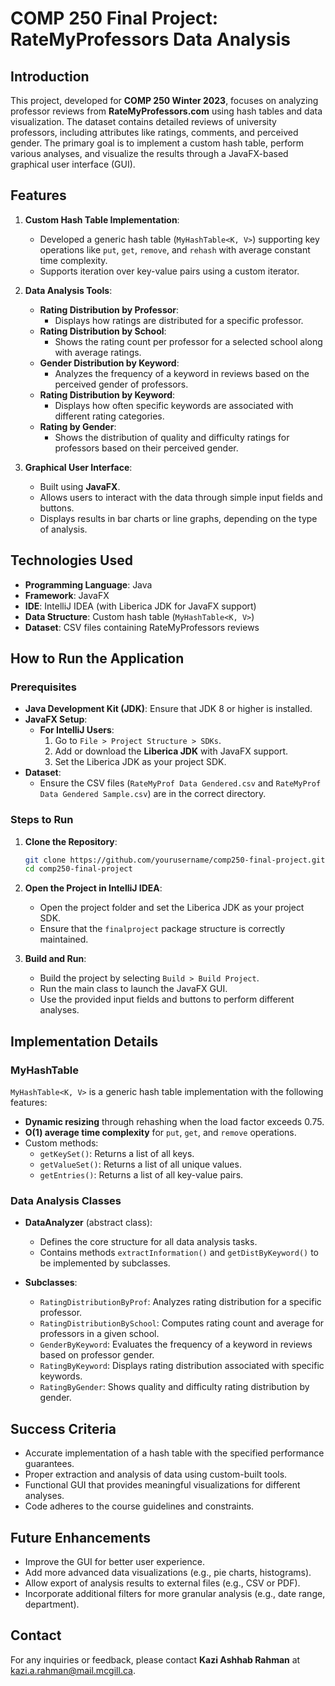 
# COMP 250 Final Project: RateMyProfessors Data Analysis

## Introduction

This project, developed for **COMP 250 Winter 2023**, focuses on analyzing professor reviews from **RateMyProfessors.com** using hash tables and data visualization. The dataset contains detailed reviews of university professors, including attributes like ratings, comments, and perceived gender. The primary goal is to implement a custom hash table, perform various analyses, and visualize the results through a JavaFX-based graphical user interface (GUI).

## Features

1. **Custom Hash Table Implementation**:
   - Developed a generic hash table (`MyHashTable<K, V>`) supporting key operations like `put`, `get`, `remove`, and `rehash` with average constant time complexity.
   - Supports iteration over key-value pairs using a custom iterator.

2. **Data Analysis Tools**:
   - **Rating Distribution by Professor**:
     - Displays how ratings are distributed for a specific professor.
   - **Rating Distribution by School**:
     - Shows the rating count per professor for a selected school along with average ratings.
   - **Gender Distribution by Keyword**:
     - Analyzes the frequency of a keyword in reviews based on the perceived gender of professors.
   - **Rating Distribution by Keyword**:
     - Displays how often specific keywords are associated with different rating categories.
   - **Rating by Gender**:
     - Shows the distribution of quality and difficulty ratings for professors based on their perceived gender.

3. **Graphical User Interface**:
   - Built using **JavaFX**.
   - Allows users to interact with the data through simple input fields and buttons.
   - Displays results in bar charts or line graphs, depending on the type of analysis.

## Technologies Used

- **Programming Language**: Java
- **Framework**: JavaFX
- **IDE**: IntelliJ IDEA (with Liberica JDK for JavaFX support)
- **Data Structure**: Custom hash table (`MyHashTable<K, V>`)
- **Dataset**: CSV files containing RateMyProfessors reviews

## How to Run the Application

### Prerequisites

- **Java Development Kit (JDK)**: Ensure that JDK 8 or higher is installed.
- **JavaFX Setup**:
  - **For IntelliJ Users**:
    1. Go to `File > Project Structure > SDKs`.
    2. Add or download the **Liberica JDK** with JavaFX support.
    3. Set the Liberica JDK as your project SDK.
- **Dataset**:
  - Ensure the CSV files (`RateMyProf Data Gendered.csv` and `RateMyProf Data Gendered Sample.csv`) are in the correct directory.

### Steps to Run

1. **Clone the Repository**:
   ```bash
   git clone https://github.com/yourusername/comp250-final-project.git
   cd comp250-final-project
   ```

2. **Open the Project in IntelliJ IDEA**:
   - Open the project folder and set the Liberica JDK as your project SDK.
   - Ensure that the `finalproject` package structure is correctly maintained.

3. **Build and Run**:
   - Build the project by selecting `Build > Build Project`.
   - Run the main class to launch the JavaFX GUI.
   - Use the provided input fields and buttons to perform different analyses.

## Implementation Details

### MyHashTable

`MyHashTable<K, V>` is a generic hash table implementation with the following features:
- **Dynamic resizing** through rehashing when the load factor exceeds 0.75.
- **O(1) average time complexity** for `put`, `get`, and `remove` operations.
- Custom methods:
  - `getKeySet()`: Returns a list of all keys.
  - `getValueSet()`: Returns a list of all unique values.
  - `getEntries()`: Returns a list of all key-value pairs.

### Data Analysis Classes

- **DataAnalyzer** (abstract class):
  - Defines the core structure for all data analysis tasks.
  - Contains methods `extractInformation()` and `getDistByKeyword()` to be implemented by subclasses.

- **Subclasses**:
  - `RatingDistributionByProf`: Analyzes rating distribution for a specific professor.
  - `RatingDistributionBySchool`: Computes rating count and average for professors in a given school.
  - `GenderByKeyword`: Evaluates the frequency of a keyword in reviews based on professor gender.
  - `RatingByKeyword`: Displays rating distribution associated with specific keywords.
  - `RatingByGender`: Shows quality and difficulty rating distribution by gender.

## Success Criteria

- Accurate implementation of a hash table with the specified performance guarantees.
- Proper extraction and analysis of data using custom-built tools.
- Functional GUI that provides meaningful visualizations for different analyses.
- Code adheres to the course guidelines and constraints.

## Future Enhancements

- Improve the GUI for better user experience.
- Add more advanced data visualizations (e.g., pie charts, histograms).
- Allow export of analysis results to external files (e.g., CSV or PDF).
- Incorporate additional filters for more granular analysis (e.g., date range, department).

## Contact

For any inquiries or feedback, please contact **Kazi Ashhab Rahman** at [kazi.a.rahman@mail.mcgill.ca](mailto:kazi.a.rahman@mail.mcgill.ca).
